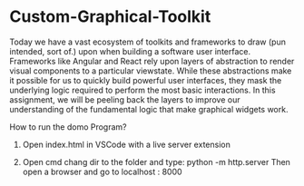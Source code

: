 # Custom-Graphical-Toolkit
Today we have a vast ecosystem of toolkits and frameworks to draw (pun intended, sort of.) upon when building a software user interface. Frameworks like Angular and React rely upon layers of abstraction to render visual components to a particular viewstate. While these abstractions make it possible for us to quickly build powerful user interfaces, they mask the underlying logic required to perform the most basic interactions. In this assignment, we will be peeling back the layers to improve our understanding of the fundamental logic that make graphical widgets work.


How to run the domo Program?
1. Open index.html in VSCode with a live server extension

2. Open cmd chang dir to the folder
   and type: python -m http.server
   Then open a browser and go to localhost : 8000
